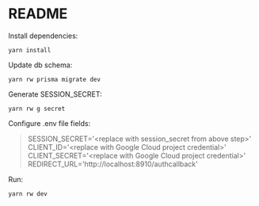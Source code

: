 # README

Install dependencies:
```
yarn install
```

Update db schema:
```
yarn rw prisma migrate dev
```

Generate SESSION_SECRET:
```
yarn rw g secret
```

Configure .env file fields:
> SESSION_SECRET='\<replace with session_secret from above step\>'<br>
> CLIENT_ID='\<replace with Google Cloud project credential\>'<br>
> CLIENT_SECRET='\<replace with Google Cloud project credential\>'<br>
> REDIRECT_URL='http://localhost:8910/authcallback'

Run:
```
yarn rw dev
```


